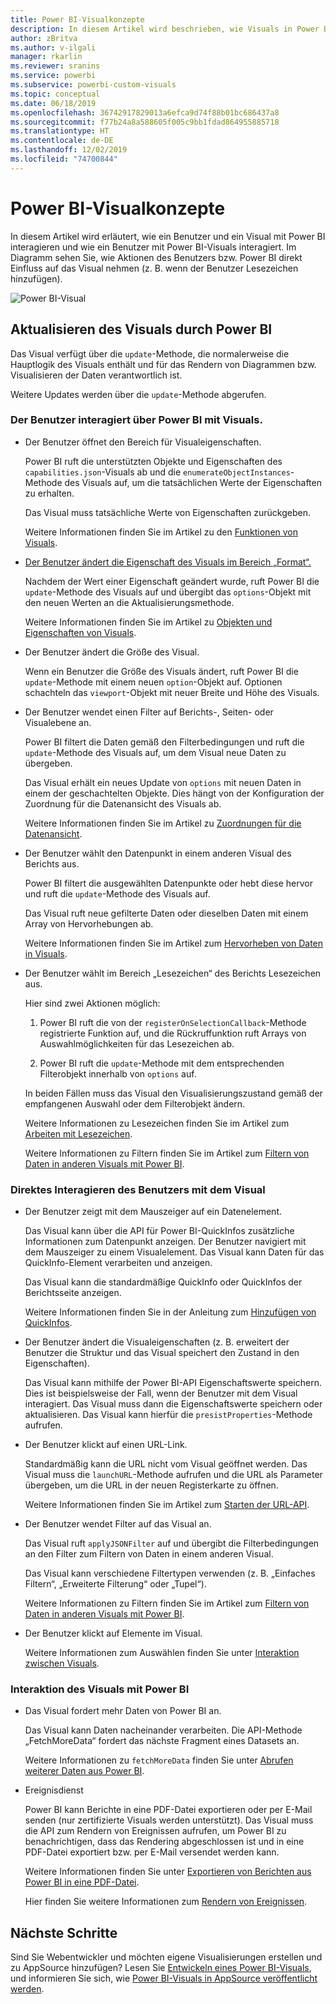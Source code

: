 ```yaml
---
title: Power BI-Visualkonzepte
description: In diesem Artikel wird beschrieben, wie Visuals in Power BI integriert werden.
author: zBritva
ms.author: v-ilgali
manager: rkarlin
ms.reviewer: sranins
ms.service: powerbi
ms.subservice: powerbi-custom-visuals
ms.topic: conceptual
ms.date: 06/18/2019
ms.openlocfilehash: 36742917829013a6efca9d74f88b01bc686437a8
ms.sourcegitcommit: f77b24a8a588605f005c9bb1fdad864955885718
ms.translationtype: HT
ms.contentlocale: de-DE
ms.lasthandoff: 12/02/2019
ms.locfileid: "74700844"
---
```

# <a name="power-bi-visual-concept"></a>Power BI-Visualkonzepte

In diesem Artikel wird erläutert, wie ein Benutzer und ein Visual mit Power BI interagieren und wie ein Benutzer mit Power BI-Visuals interagiert. Im Diagramm sehen Sie, wie Aktionen des Benutzers bzw. Power BI direkt Einfluss auf das Visual nehmen (z. B. wenn der Benutzer Lesezeichen hinzufügen).

![Power BI-Visual](./media/visual-concept.svg)

## <a name="the-visual-gets-update-from-power-bi"></a>Aktualisieren des Visuals durch Power BI

Das Visual verfügt über die `update`-Methode, die normalerweise die Hauptlogik des Visuals enthält und für das Rendern von Diagrammen bzw. Visualisieren der Daten verantwortlich ist.

Weitere Updates werden über die `update`-Methode abgerufen.

### <a name="user-interacts-with-visual-through-power-bi"></a>Der Benutzer interagiert über Power BI mit Visuals.

* Der Benutzer öffnet den Bereich für Visualeigenschaften.

    Power BI ruft die unterstützten Objekte und Eigenschaften des `capabilities.json`-Visuals ab und die `enumerateObjectInstances`-Methode des Visuals auf, um die tatsächlichen Werte der Eigenschaften zu erhalten.

    Das Visual muss tatsächliche Werte von Eigenschaften zurückgeben.

    Weitere Informationen finden Sie im Artikel zu den [Funktionen von Visuals](capabilities.md).

* [Der Benutzer ändert die Eigenschaft des Visuals im Bereich „Format“.](../../visuals/power-bi-visualization-customize-title-background-and-legend.md)

    Nachdem der Wert einer Eigenschaft geändert wurde, ruft Power BI die `update`-Methode des Visuals auf und übergibt das `options`-Objekt mit den neuen Werten an die Aktualisierungsmethode.

    Weitere Informationen finden Sie im Artikel zu [Objekten und Eigenschaften von Visuals](objects-properties.md).

* Der Benutzer ändert die Größe des Visual.

    Wenn ein Benutzer die Größe des Visuals ändert, ruft Power BI die `update`-Methode mit einem neuen `option`-Objekt auf. Optionen schachteln das `viewport`-Objekt mit neuer Breite und Höhe des Visuals.

* Der Benutzer wendet einen Filter auf Berichts-, Seiten- oder Visualebene an.

    Power BI filtert die Daten gemäß den Filterbedingungen und ruft die `update`-Methode des Visuals auf, um dem Visual neue Daten zu übergeben.

    Das Visual erhält ein neues Update von `options` mit neuen Daten in einem der geschachtelten Objekte. Dies hängt von der Konfiguration der Zuordnung für die Datenansicht des Visuals ab.

    Weitere Informationen finden Sie im Artikel zu [Zuordnungen für die Datenansicht](dataview-mappings.md).

* Der Benutzer wählt den Datenpunkt in einem anderen Visual des Berichts aus.

    Power BI filtert die ausgewählten Datenpunkte oder hebt diese hervor und ruft die `update`-Methode des Visuals auf.

    Das Visual ruft neue gefilterte Daten oder dieselben Daten mit einem Array von Hervorhebungen ab.

    Weitere Informationen finden Sie im Artikel zum [Hervorheben von Daten in Visuals](highlight.md).

* Der Benutzer wählt im Bereich „Lesezeichen“ des Berichts Lesezeichen aus.

    Hier sind zwei Aktionen möglich:

    1. Power BI ruft die von der `registerOnSelectionCallback`-Methode registrierte Funktion auf, und die Rückruffunktion ruft Arrays von Auswahlmöglichkeiten für das Lesezeichen ab.

    2. Power BI ruft die `update`-Methode mit dem entsprechenden Filterobjekt innerhalb von `options` auf.

    In beiden Fällen muss das Visual den Visualisierungszustand gemäß der empfangenen Auswahl oder dem Filterobjekt ändern.

    Weitere Informationen zu Lesezeichen finden Sie im Artikel zum [Arbeiten mit Lesezeichen](filter-api.md).

    Weitere Informationen zu Filtern finden Sie im Artikel zum [Filtern von Daten in anderen Visuals mit Power BI](filter-api.md).

### <a name="user-interacts-with-visual-directly"></a>Direktes Interagieren des Benutzers mit dem Visual

* Der Benutzer zeigt mit dem Mauszeiger auf ein Datenelement.

    Das Visual kann über die API für Power BI-QuickInfos zusätzliche Informationen zum Datenpunkt anzeigen.
    Der Benutzer navigiert mit dem Mauszeiger zu einem Visualelement. Das Visual kann Daten für das QuickInfo-Element verarbeiten und anzeigen.

    Das Visual kann die standardmäßige QuickInfo oder QuickInfos der Berichtsseite anzeigen.

    Weitere Informationen finden Sie in der Anleitung zum [Hinzufügen von QuickInfos](add-tooltips.md).

* Der Benutzer ändert die Visualeigenschaften (z. B. erweitert der Benutzer die Struktur und das Visual speichert den Zustand in den Eigenschaften).

    Das Visual kann mithilfe der Power BI-API Eigenschaftswerte speichern. Dies ist beispielsweise der Fall, wenn der Benutzer mit dem Visual interagiert. Das Visual muss dann die Eigenschaftswerte speichern oder aktualisieren. Das Visual kann hierfür die `presistProperties`-Methode aufrufen.

* Der Benutzer klickt auf einen URL-Link.

    Standardmäßig kann die URL nicht vom Visual geöffnet werden. Das Visual muss die `launchURL`-Methode aufrufen und die URL als Parameter übergeben, um die URL in der neuen Registerkarte zu öffnen.

    Weitere Informationen finden Sie im Artikel zum [Starten der URL-API](launch-url.md).

* Der Benutzer wendet Filter auf das Visual an.

    Das Visual ruft `applyJSONFilter` auf und übergibt die Filterbedingungen an den Filter zum Filtern von Daten in einem anderen Visual.

    Das Visual kann verschiedene Filtertypen verwenden (z. B. „Einfaches Filtern“, „Erweiterte Filterung“ oder „Tupel“).

    Weitere Informationen zu Filtern finden Sie im Artikel zum [Filtern von Daten in anderen Visuals mit Power BI](filter-api.md).

* Der Benutzer klickt auf Elemente im Visual.

    Weitere Informationen zum Auswählen finden Sie unter [Interaktion zwischen Visuals](selection-api.md).

### <a name="the-visual-interacts-with-power-bi"></a>Interaktion des Visuals mit Power BI

* Das Visual fordert mehr Daten von Power BI an.

    Das Visual kann Daten nacheinander verarbeiten. Die API-Methode „FetchMoreData“ fordert das nächste Fragment eines Datasets an.

    Weitere Informationen zu `fetchMoreData` finden Sie unter [Abrufen weiterer Daten aus Power BI](fetch-more-data.md).

* Ereignisdienst

    Power BI kann Berichte in eine PDF-Datei exportieren oder per E-Mail senden (nur zertifizierte Visuals werden unterstützt). Das Visual muss die API zum Rendern von Ereignissen aufrufen, um Power BI zu benachrichtigen, dass das Rendering abgeschlossen ist und in eine PDF-Datei exportiert bzw. per E-Mail versendet werden kann.

    Weitere Informationen finden Sie unter [Exportieren von Berichten aus Power BI in eine PDF-Datei](../../consumer/end-user-pdf.md).

    Hier finden Sie weitere Informationen zum [Rendern von Ereignissen](event-service.md).

## <a name="next-steps"></a>Nächste Schritte

Sind Sie Webentwickler und möchten eigene Visualisierungen erstellen und zu AppSource hinzufügen? Lesen Sie [Entwickeln eines Power BI-Visuals](./custom-visual-develop-tutorial.md), und informieren Sie sich, wie [Power BI-Visuals in AppSource veröffentlicht werden](../office-store.md).
